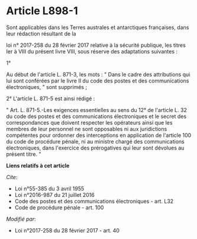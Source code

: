 # Article L898-1

Sont applicables dans les Terres australes et antarctiques françaises, dans leur rédaction résultant de la

loi n° 2017-258 du 28 février 2017 relative à la sécurité publique, les titres Ier à VIII du présent livre VIII, sous réserve
des adaptations suivantes : 

1° 

Au début de l'article L. 871-3, les mots : " Dans le cadre des attributions qui lui sont conférées par le livre II du code
des postes et des communications électroniques, " sont supprimés ; 

2° L'article L. 871-5 est ainsi rédigé : 

" Art. L. 871-5.-Les exigences essentielles au sens du 12° de l'article L. 32 du code des postes et des communications
électroniques et le secret des correspondances que doivent respecter les opérateurs ainsi que les membres de leur personnel
ne sont opposables ni aux juridictions compétentes pour ordonner des interceptions en application de l'article 100 du code de
procédure pénale, ni au ministre chargé des communications électroniques, dans l'exercice des prérogatives qui leur sont
dévolues au présent titre. "

**Liens relatifs à cet article**

_Cite_:

  - Loi n°55-385 du 3 avril 1955
  - Loi n°2016-987 du 21 juillet 2016
  - Code des postes et des communications électroniques - art. L32
  - Code de procédure pénale - art. 100

_Modifié par_:

  - Loi n°2017-258 du 28 février 2017 - art. 40
